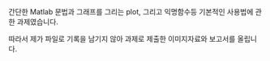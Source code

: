 간단한 Matlab 문법과 그래프를 그리는 plot, 그리고 익명함수등 기본적인 사용법에 관한 과제였습니다.

따라서 제가 파일로 기록을 남기지 않아 과제로 제출한 이미지자료와 보고서를 올립니다.